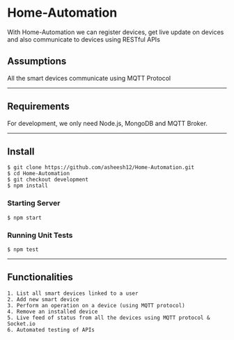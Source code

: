 # Home-Automation

With Home-Automation we can register devices, get live update on devices and also communicate to devices using RESTful APIs 

## Assumptions

All the smart devices communicate using MQTT Protocol

---

## Requirements

For development, we only need Node.js, MongoDB and MQTT Broker.

---

## Install

    $ git clone https://github.com/asheesh12/Home-Automation.git
    $ cd Home-Automation
    $ git checkout development
    $ npm install

### Starting Server
    $ npm start

### Running Unit Tests
    $ npm test

---   

## Functionalities
    1. List all smart devices linked to a user
    2. Add new smart device
    3. Perform an operation on a device (using MQTT protocol)
    4. Remove an installed device
    5. Live feed of status from all the devices using MQTT protocol & Socket.io
    6. Automated testing of APIs

